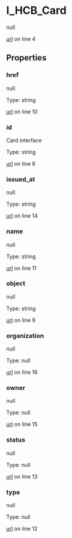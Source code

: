 # I_HCB_Card

null 

[url](https://github.com/devramsean0/hcb.js/blob/67492ef/src/api_schemas/card.ts#L4) on line 4  

## Properties
### href

null 

Type: string  

[url](https://github.com/devramsean0/hcb.js/blob/67492ef/src/api_schemas/card.ts#L10) on line 10  

### id

Card interface 

Type: string  

[url](https://github.com/devramsean0/hcb.js/blob/67492ef/src/api_schemas/card.ts#L8) on line 8  

### issued_at

null 

Type: string  

[url](https://github.com/devramsean0/hcb.js/blob/67492ef/src/api_schemas/card.ts#L14) on line 14  

### name

null 

Type: string  

[url](https://github.com/devramsean0/hcb.js/blob/67492ef/src/api_schemas/card.ts#L11) on line 11  

### object

null 

Type: string  

[url](https://github.com/devramsean0/hcb.js/blob/67492ef/src/api_schemas/card.ts#L9) on line 9  

### organization

null 

Type: null  

[url](https://github.com/devramsean0/hcb.js/blob/67492ef/src/api_schemas/card.ts#L16) on line 16  

### owner

null 

Type: null  

[url](https://github.com/devramsean0/hcb.js/blob/67492ef/src/api_schemas/card.ts#L15) on line 15  

### status

null 

Type: null  

[url](https://github.com/devramsean0/hcb.js/blob/67492ef/src/api_schemas/card.ts#L13) on line 13  

### type

null 

Type: null  

[url](https://github.com/devramsean0/hcb.js/blob/67492ef/src/api_schemas/card.ts#L12) on line 12  
